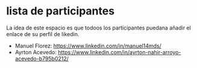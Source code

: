 # lista de participantes

La idea de este espacio es que todoos los participantes puedana añadir el enlace de su perfil de likedin.

- Manuel Florez: https://www.linkedin.com/in/manuel14mds/
- Ayrton Acevedo: https://www.linkedin.com/in/ayrton-nahir-arroyo-acevedo-b795b0212/
